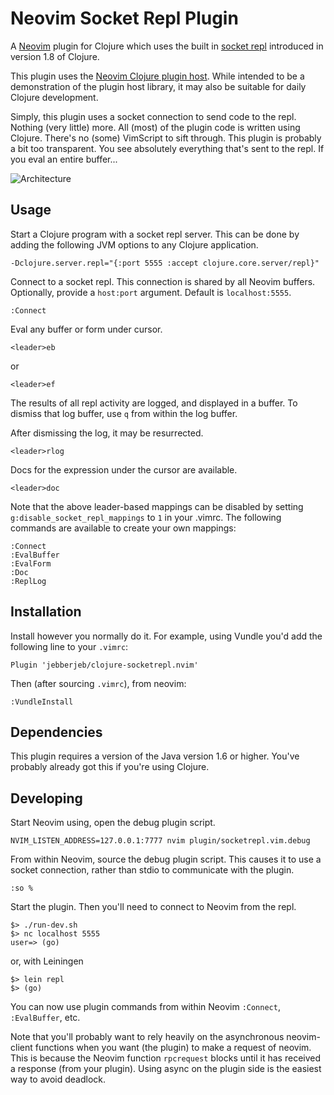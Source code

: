 # Neovim Socket Repl Plugin

A [Neovim](https://github.com/neovim/neovim) plugin for Clojure which uses the built in [socket repl](http://clojure.org/reference/repl_and_main#_launching_a_socket_server) introduced in version 1.8 of Clojure.

This plugin uses the [Neovim Clojure plugin host](https://github.com/jebberjeb/neovim-client). While intended to be a demonstration of the plugin host library, it may also be suitable for daily Clojure development.

Simply, this plugin uses a socket connection to send code to the repl. Nothing (very little) more. All (most) of the plugin code is written using Clojure. There's no (some) VimScript to sift through. This plugin is probably a bit too transparent. You see absolutely everything that's sent to the repl. If you eval an entire buffer...

![Architecture](/doc/clojure-socketrepl-nvim.png)

## Usage

Start a Clojure program with a socket repl server. This can be done by
adding the following JVM options to any Clojure application.

```
-Dclojure.server.repl="{:port 5555 :accept clojure.core.server/repl}"
```

Connect to a socket repl. This connection is shared by all Neovim buffers.
Optionally, provide a `host:port` argument. Default is `localhost:5555`.

```
:Connect
```

Eval any buffer or form under cursor.

```
<leader>eb
```

or

```
<leader>ef
```

The results of all repl activity are logged, and displayed in a buffer. To
dismiss that log buffer, use `q` from within the log buffer.

After dismissing the log, it may be resurrected.

```
<leader>rlog
```

Docs for the expression under the cursor are available.

```
<leader>doc
```

Note that the above leader-based mappings can be disabled by setting
`g:disable_socket_repl_mappings` to `1` in your .vimrc. The following commands
are available to create your own mappings:

```
:Connect
:EvalBuffer
:EvalForm
:Doc
:ReplLog
```

## Installation

Install however you normally do it. For example, using Vundle you'd add the
following line to your `.vimrc`:

```
Plugin 'jebberjeb/clojure-socketrepl.nvim'
```

Then (after sourcing `.vimrc`), from neovim:

```
:VundleInstall
```

## Dependencies

This plugin requires a version of the Java version 1.6 or higher. You've probably already got this if you're using Clojure.

## Developing

Start Neovim using, open the debug plugin script.

```
NVIM_LISTEN_ADDRESS=127.0.0.1:7777 nvim plugin/socketrepl.vim.debug
```

From within Neovim, source the debug plugin script. This causes it to use
a socket connection, rather than stdio to communicate with the plugin.

```
:so %
```

Start the plugin. Then you'll need to connect to Neovim from the repl.

```
$> ./run-dev.sh
$> nc localhost 5555
user=> (go)
```

or, with Leiningen

```
$> lein repl
$> (go)
```

You can now use plugin commands from within Neovim `:Connect`, `:EvalBuffer`,
etc.

Note that you'll probably want to rely heavily on the asynchronous
neovim-client functions when you want (the plugin) to make a request
of neovim. This is because the Neovim function `rpcrequest` blocks until
it has received a response (from your plugin). Using async on the plugin
side is the easiest way to avoid deadlock.
